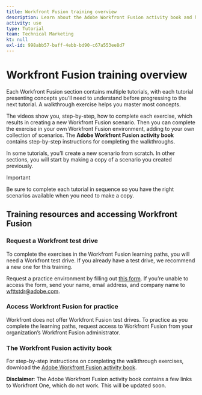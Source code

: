 ```yaml
---
title: Workfront Fusion training overview
description: Learn about the Adobe Workfront Fusion activity book and how to get a Workfront test drive account.
activity: use
type: Tutorial
team: Technical Marketing
kt: null
exl-id: 998abb57-baff-4ebb-bd90-c67a553ee8d7
---
```

# Workfront Fusion training overview

Each Workfront Fusion section contains multiple tutorials, with each tutorial presenting concepts you’ll need to understand before progressing to the next tutorial. A walkthrough exercise helps you master most concepts. 

The videos show you, step-by-step, how to complete each exercise, which results in creating a new Workfront Fusion scenario. Then you can complete the exercise in your own Workfront Fusion environment, adding to your own collection of scenarios. The **Adobe Workfront Fusion activity book** contains step-by-step instructions for completing the walkthroughs.

In some tutorials, you’ll create a new scenario from scratch. In other sections, you will start by making a copy of a scenario you created previously. 

>[!IMPORTANT]
>
>Be sure to complete each tutorial in sequence so you have the right scenarios available when you need to make a copy.

## Training resources and accessing Workfront Fusion

### Request a Workfront test drive

To complete the exercises in the Workfront Fusion learning paths, you will need a Workfront test drive. If you already have a test drive, we recommend a new one for this training.

Request a practice environment by filling out [this form](https://forms.office.com/r/f1J8HRGrNY). If you’re unable to access the form, send your name, email address, and company name to wfttstdr@adobe.com.

### Access Workfront Fusion for practice

Workfront does not offer Workfront Fusion test drives. To practice as you complete the learning paths, request access to Workfront Fusion from your organization’s Workfront Fusion administrator.

### The Workfront Fusion activity book

For step-by-step instructions on completing the walkthrough exercises, download the [Adobe Workfront Fusion activity book](/help/assets/adobe-workfront-fusion-activity-book.pdf). 

**Disclaimer**: The Adobe Workfront Fusion activity book contains a few links to Workfront One, which do not work. This will be updated soon.
